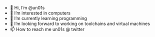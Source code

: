 - 👋 Hi, I’m @un01s
- 👀 I’m interested in computers
- 🌱 I’m currently learning programming
- 💞️ I’m looking forward to working on toolchains and virtual machines
- 📫 How to reach me un01s @ twitter

<!---
un01s/un01s is a ✨ special ✨ repository because its `README.md` (this file) appears on your GitHub profile.
You can click the Preview link to take a look at your changes.
--->
